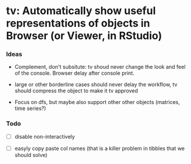 # tv: Automatically show useful representations of objects in Browser (or Viewer, in RStudio)

### Ideas

- Complement, don't subsitute: tv shoud never change the look and feel of the console. Browser delay after console print.

- large or other borderline cases should never delay the workflow, tv should compress the object to make it tv approved

- Focus on dfs, but maybe also support other other objects (matrices, time series?)


### Todo

- [ ] disable non-interactively
- [ ] easyly copy paste col names (that is a killer problem in tibbles that we should solve)

